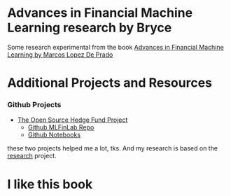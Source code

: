 # Advances in Financial Machine Learning research by Bryce

Some research experimental from the book [Advances in Financial Machine Learning by Marcos Lopez De Prado](https://www.wiley.com/en-us/Advances+in+Financial+Machine+Learning-p-9781119482109)

# Additional Projects and Resources

### Github Projects

- [The Open Source Hedge Fund Project](http://www.quantsportal.com/the-open-source-hedge-fund-project/)
	- [Github MLFinLab Repo](https://github.com/hudson-and-thames/mlfinlab)
	- [Github Notebooks](https://github.com/hudson-and-thames/research)


these two projects helped me a lot, tks. And my research is based on the [research](https://github.com/hudson-and-thames/research) project.

# I like this book

